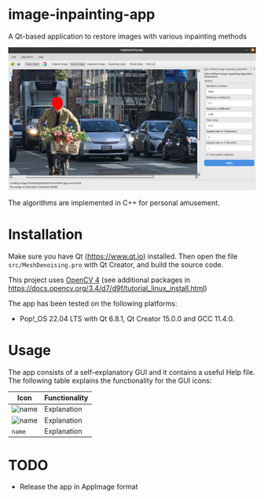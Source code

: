 # image-inpainting-app
A Qt-based application to restore images with various inpainting methods

<p align="center">
  <img src="./assets/app_main.png" alt="Application main window" title="Application main window" />
</p>

The algorithms are implemented in C++ for personal amusement.

# Installation

Make sure you have Qt (https://www.qt.io) installed. Then open the file ```src/MeshDenoising.pro``` with Qt Creator, and build the source code. 

This project uses [OpenCV 4](https://github.com/opencv/opencv/tree/4.10.0) (see additional packages in https://docs.opencv.org/3.4/d7/d9f/tutorial_linux_install.html)

The app has been tested on the following platforms:

* Pop!_OS 22.04 LTS with Qt 6.8.1, Qt Creator 15.0.0 and GCC 11.4.0.

# Usage

The app consists of a self-explanatory GUI and it contains a useful Help file. The following table explains the functionality for the GUI icons:

|Icon       | Functionality |
|---------- | ----------    |
|![name](./path/to/qrc/icon.ico) | Explanation |
|![name](./path/to/qrc/icon.ico) | Explanation |
|`name` | Explanation |

# TODO
* Release the app in AppImage format
